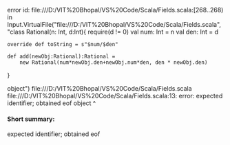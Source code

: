 error id: file:///D:/VIT%20Bhopal/VS%20Code/Scala/Fields.scala:[268..268) in Input.VirtualFile("file:///D:/VIT%20Bhopal/VS%20Code/Scala/Fields.scala", "class Rational(n: Int, d:Int){
    require(d != 0)
    val num: Int = n
    val den: Int = d

    override def toString = s"$num/$den"

    def add(newObj:Rational):Rational =
        new Rational(num*newObj.den+newObj.num*den, den * newObj.den)

}

object")
file:///D:/VIT%20Bhopal/VS%20Code/Scala/Fields.scala
file:///D:/VIT%20Bhopal/VS%20Code/Scala/Fields.scala:13: error: expected identifier; obtained eof
object
      ^
#### Short summary: 

expected identifier; obtained eof